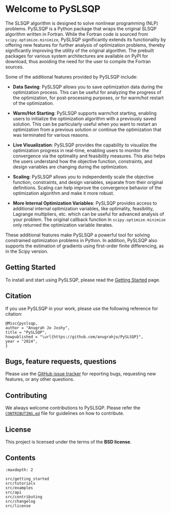 # Welcome to PySLSQP

The SLSQP algorithm is designed to solve nonlinear programming (NLP) problems.
PySLSQP is a Python package that wraps the original SLSQP algorithm written in Fortran.
While the Fortran code is sourced from `scipy.optimize.minimize`, 
PySLSQP significantly extends its functionality 
by offering new features for further analysis of optimization problems, 
thereby significantly improving the utility of the original algorithm.
The prebuilt packages for various system architectures are available on PyPI for download, 
thus avoiding the need for the user to compile the Fortran sources.


Some of the additional features provided by PySLSQP include:

- **Data Saving**: PySLSQP allows you to save optimization data during the optimization process. 
  This can be useful for analyzing the progress of the optimization, for post-processing purposes, 
  or for warm/hot restart of the optimization.

- **Warm/Hot Starting**: PySLSQP supports warm/hot starting, enabling users to initialize the optimization 
  algorithm with a previously saved solution. This can be particularly useful when you want to restart an 
  optimization from a previous solution or continue the optimization that was terminated
  for various reasons.

- **Live Visualization**: PySLSQP provides the capability to visualize the optimization progress in real-time,
  enabling users to monitor the convergence via the optimality and feasibility measures.
  This also helps the users understand how the objective function, constraints, and design variables 
  are changing during the optimization.

- **Scaling**: PySLSQP allows you to independently scale the objective function, constraints, and design variables, 
  separate from their original definitions.
  Scaling can help improve the convergence behavior of the optimization algorithm and make it more robust.

- **More Internal Optimization Variables**: PySLSQP provides access to additional internal optimization variables,
  like optimality, feasibility, Lagrange multipliers, etc. which can be useful for advanced analysis 
  of your problem. The original callback function in `scipy.optimize.minimize` only returned the optimization
  variable iterates.

These additional features make PySLSQP a powerful tool for solving constrained optimization problems in Python.
In addition, PySLSQP also supports the estimation of gradients using first-order finite differencing, 
as in the Scipy version. 

## Getting Started
To install and start using PySLSQP, please read the [Getting Started](src/getting_started.md) page.

## Citation
If you use PySLSQP in your work, please use the following reference for citation:

```
@Misc{pyslsqp,
author = "Anugrah Jo Joshy",
title = "PySLSQP",
howpublished = "\url{https://github.com/anugrahjo/PySLSQP}",
year = "2024",
}
```

## Bugs, feature requests, questions
Please use the [GitHub issue tracker](https://github.com/anugrahjo/PySLSQP_alpha/issues) for reporting bugs, requesting new features, or any other questions.

## Contributing
We always welcome contributions to PySLSQP. 
Please refer the [`CONTRIBUTING.md`](https://github.com/anugrahjo/PySLSQP_alpha/blob/main/CONTRIBUTING.md) 
file for guidelines on how to contribute.

## License
This project is licensed under the terms of the **BSD license**.

<!-- Remove/add custom pages from/to toc as per your package's requirement -->

## Contents

```{toctree}
:maxdepth: 2

src/getting_started
src/tutorials
src/examples
src/api
src/contributing
src/changelog
src/license
```
